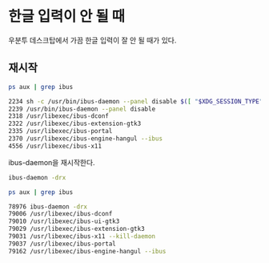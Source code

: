 # 한글 입력이 안 될 때

우분투 데스크탑에서 가끔 한글 입력이 잘 안 될 때가 있다.

## 재시작

```bash
ps aux | grep ibus

2234 sh -c /usr/bin/ibus-daemon --panel disable $([ "$XDG_SESSION_TYPE" = "x11" ] && echo "--xim")
2239 /usr/bin/ibus-daemon --panel disable
2318 /usr/libexec/ibus-dconf
2322 /usr/libexec/ibus-extension-gtk3
2335 /usr/libexec/ibus-portal
2370 /usr/libexec/ibus-engine-hangul --ibus
4556 /usr/libexec/ibus-x11
```

ibus-daemon을 재시작한다.

```bash
ibus-daemon -drx
```

```bash
ps aux | grep ibus

78976 ibus-daemon -drx
79006 /usr/libexec/ibus-dconf
79010 /usr/libexec/ibus-ui-gtk3
79029 /usr/libexec/ibus-extension-gtk3
79031 /usr/libexec/ibus-x11 --kill-daemon
79037 /usr/libexec/ibus-portal
79162 /usr/libexec/ibus-engine-hangul --ibus
```

